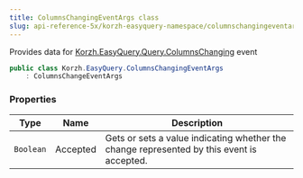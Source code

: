 ```yaml
---
title: ColumnsChangingEventArgs class
slug: api-reference-5x/korzh-easyquery-namespace/columnschangingeventargs-class
---
```



Provides data for [Korzh.EasyQuery.Query.ColumnsChanging](/api-reference-5x/korzh-easyquery-namespace/query-class) event
```csharp
public class Korzh.EasyQuery.ColumnsChangingEventArgs
    : ColumnsChangeEventArgs

```

### Properties

| Type | Name | Description | 
| --- | --- | --- | 
| `Boolean` | Accepted | Gets or sets a value indicating whether the change represented by this event is accepted. |